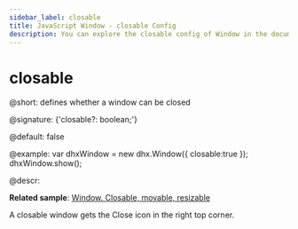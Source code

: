 ```yaml
---
sidebar_label: closable
title: JavaScript Window - closable Config 
description: You can explore the closable config of Window in the documentation of the DHTMLX JavaScript UI library. Browse developer guides and API reference, try out code examples and live demos, and download a free 30-day evaluation version of DHTMLX Suite 7.
---
```


# closable

@short: defines whether a window can be closed

@signature: {'closable?: boolean;'}

@default: false

@example:
var dhxWindow = new dhx.Window({
    closable:true
});
dhxWindow.show();

@descr:

**Related sample**: [Window. Closable, movable, resizable](https://snippet.dhtmlx.com/nthbfzfr)

A closable window gets the Close icon in the right top corner.

[comment]: # (@related:window/configuration.md#closability window/how_to_start.md)
